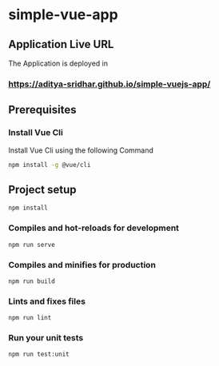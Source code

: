 # simple-vue-app

## Application Live URL

The Application is deployed in
### https://aditya-sridhar.github.io/simple-vuejs-app/

## Prerequisites

### Install Vue Cli

Install Vue Cli using the following Command
```bash
npm install -g @vue/cli
```
## Project setup
```
npm install
```

### Compiles and hot-reloads for development
```
npm run serve
```

### Compiles and minifies for production
```
npm run build
```

### Lints and fixes files
```
npm run lint
```

### Run your unit tests
```
npm run test:unit
```
